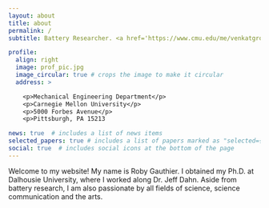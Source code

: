 ```yaml
---
layout: about
title: about
permalink: /
subtitle: Battery Researcher. <a href='https://www.cmu.edu/me/venkatgroup/'>Postdoctoral Research Associate. Mechanical Engineering. Carnegie Mellon University</a>.

profile:
  align: right
  image: prof_pic.jpg
  image_circular: true # crops the image to make it circular
  address: >

    <p>Mechanical Engineering Department</p>
    <p>Carnegie Mellon University</p>
    <p>5000 Forbes Avenue</p>
    <p>Pittsburgh, PA 15213

news: true  # includes a list of news items
selected_papers: true # includes a list of papers marked as "selected={true}"
social: true  # includes social icons at the bottom of the page
---
```

Welcome to my website! My name is Roby Gauthier. I obtained my Ph.D. at Dalhousie University, where I worked along Dr. Jeff Dahn. Aside from battery research, I am also passionate by all fields of science, science communication and the arts.

